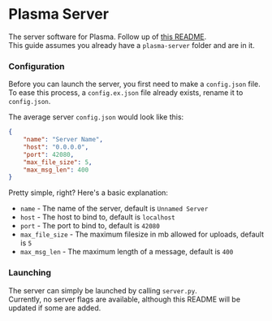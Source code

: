 # Plasma Server

The server software for Plasma. Follow up of [this README](https://github.com/plasma-chat/plasma).  
This guide assumes you already have a `plasma-server` folder and are in it.

### Configuration

Before you can launch the server, you first need to make a `config.json` file.  
To ease this process, a `config.ex.json` file already exists, rename it to `config.json`.

The average server `config.json` would look like this:
```json
{
    "name": "Server Name",
    "host": "0.0.0.0",
    "port": 42080,
    "max_file_size": 5,
    "max_msg_len": 400
}

```

Pretty simple, right? Here's a basic explanation:
- `name` - The name of the server, default is `Unnamed Server`
- `host` - The host to bind to, default is `localhost`
- `port` - The port to bind to, default is `42080`
- `max_file_size` - The maximum filesize in mb allowed for uploads, default is `5`
- `max_msg_len` - The maximum length of a message, default is `400`

### Launching

The server can simply be launched by calling `server.py`.  
Currently, no server flags are available, although this README will be updated if some are added.
